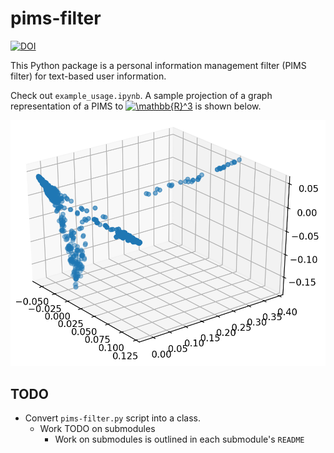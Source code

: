 # pims-filter

[![DOI](https://zenodo.org/badge/DOI/10.5281/zenodo.4312300.svg)](https://doi.org/10.5281/zenodo.4312300)

This Python package is a personal information management filter (PIMS filter) for text-based user information.

Check out `example_usage.ipynb`. A sample projection of a graph representation of a PIMS to <a href="https://www.codecogs.com/eqnedit.php?latex=\mathbb{R}^3" target="_blank"><img src="https://latex.codecogs.com/gif.latex?\mathbb{R}^3" title="\mathbb{R}^3" /></a> is shown below.

![A 3D Scatter of the projection](figures/Figure_3.png)

## TODO

- Convert `pims-filter.py` script into a class.
  - Work TODO on submodules
    - Work on submodules is outlined in each submodule's `README`

